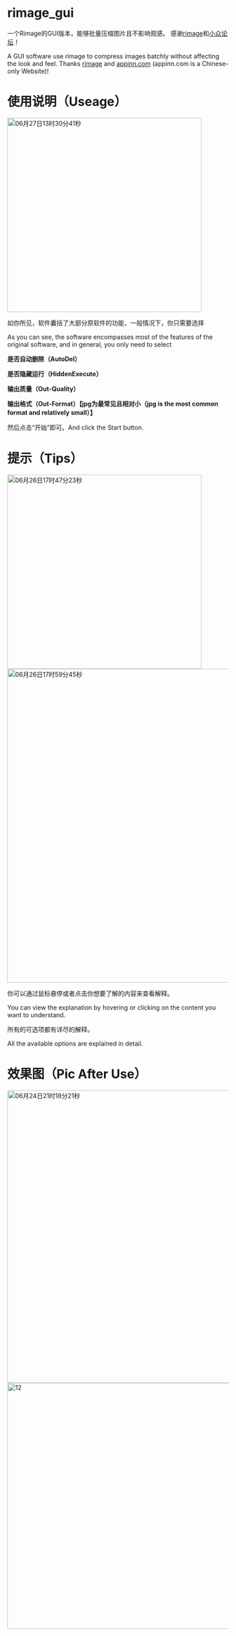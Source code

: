 # rimage_gui
一个Rimage的GUI版本，能够批量压缩图片且不影响观感。
感谢[rimage](https://github.com/SalOne22/rimage)和[小众论坛](https://www.appinn.com/rimage-gui/)！

A GUI software use rimage to compress images batchly without affecting the look and feel. 
Thanks [rimage](https://github.com/SalOne22/rimage) and [appinn.com](https://www.appinn.com/rimage-gui/) (appinn.com is a Chinese-only Website)!

# 使用说明（Useage）
<img width="442" alt="06月27日13时30分41秒" src="https://github.com/Mikachu2333/rimage_gui/assets/63829496/45b6535d-b680-402e-a15c-7aba4a87ace2">

如你所见，软件囊括了大部分原软件的功能，一般情况下，你只需要选择

As you can see, the software encompasses most of the features of the original software, and in general, you only need to select

**是否自动删除（AutoDel）**

**是否隐藏运行（HiddenExecute）**

**输出质量（Out-Quality）**

**输出格式（Out-Format）【jpg为最常见且相对小（jpg is the most common format and relatively small）】**

然后点击“开始”即可。And click the Start button.

# 提示（Tips）
<img width="442" alt="06月26日17时47分23秒" src=https://github.com/Mikachu2333/rimage_gui/assets/63829496/46094330-fe49-410b-a5e3-6320313fb276>

<img width="714" alt="06月26日17时59分45秒" src="https://github.com/Mikachu2333/rimage_gui/assets/63829496/c7e11470-088e-4057-9d2d-7ae7730df40e">

你可以通过鼠标悬停或者点击你想要了解的内容来查看解释。

You can view the explanation by hovering or clicking on the content you want to understand.  

所有的可选项都有详尽的解释。

All the available options are explained in detail.

# 效果图（Pic After Use）
<img width="666" alt="06月24日21时18分21秒" src="https://github.com/Mikachu2333/rimage_gui/assets/63829496/065cc7ab-db26-439b-99b1-ef368146c963">
<img width="560" alt="12" src="https://github.com/Mikachu2333/rimage_gui/assets/63829496/9a41710f-99db-4372-8c2c-6b68f446a041">
